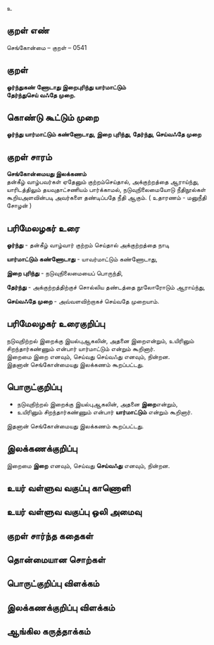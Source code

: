 உ

## குறள் எண் 

செங்கோன்மை  – குறள் – 0541  

## குறள் 

**ஓர்ந்துகண் ணோடாது இறைபுரிந்து யார்மாட்டும்  
தேர்ந்துசெய் வஃதே முறை.**

## கொண்டு கூட்டும் முறை

**ஓர்ந்து யார்மாட்டும் கண்ணோடாது, இறை புரிந்து, தேர்ந்து, செய்வஃதே முறை**  

## குறள் சாரம் 

**செங்கோன்மையது இலக்கணம்**  
தன்கீழ் வாழ்பவர்கள் ஏதேனும் குற்றம்செய்தால், அக்குற்றத்தை ஆராய்ந்து, யாரிடத்திலும் தயவுதாட்சணியம் பார்க்காமல்,  நடுவுநிலைமையோடு நீதிநூல்கள் கூறியஅளவின்படி அவர்களை தண்டிப்பதே நீதி ஆகும். ( உதாரணம் - மனுநீதி சோழன் ) 

## பரிமேலழகர் உரை

**ஓர்ந்து** - தன்கீழ் வாழ்வார் குற்றம் செய்தால் அக்குற்றத்தை நாடி  

**யார்மாட்டும் கண்ணோடாது** - யாவர்மாட்டும் கண்ணோடாது,  

**இறை புரிந்து** - நடுவுநிலைமையைப் பொருந்தி,  

**தேர்ந்து** - அக்குற்றத்திற்குச் சொல்லிய தண்டத்தை நூலோரோடும் ஆராய்ந்து,  

**செய்வஃதே முறை** - அவ்வளவிற்றாகச் செய்வதே முறையாம்.  


## பரிமேலழகர் உரைகுறிப்பு   

நடுவுநிற்றல் இறைக்கு இயல்புஆகலின், அதனை இறைஎன்றும், உயிரினும் சிறந்தார்கண்ணும் என்பார் யார்மாட்டும் என்றும் கூறினார்.  
இறைமை இறை எனவும், செய்வது செய்வஃது எனவும், நின்றன.  
இதனான் செங்கோன்மையது இலக்கணம் கூறப்பட்டது.    

## பொருட்குறிப்பு 

* நடுவுநிற்றல் இறைக்கு இயல்புஆகலின், அதனை **இறை**என்றும்,  
* உயிரினும் சிறந்தார்கண்ணும் என்பார் **யார்மாட்டும்** என்றும் கூறினார்.  

இதனான் செங்கோன்மையது இலக்கணம் கூறப்பட்டது.   

## இலக்கணக்குறிப்பு  

இறைமை **இறை** எனவும், செய்வது **செய்வஃது** எனவும், நின்றன.    

## உயர் வள்ளுவ வகுப்பு காணொளி


## உயர் வள்ளுவ வகுப்பு ஒலி அமைவு 

 
## குறள் சார்ந்த கதைகள் 


## தொன்மையான சொற்கள்


## பொருட்குறிப்பு விளக்கம்


## இலக்கணக்குறிப்பு விளக்கம்


## ஆங்கில கருத்தாக்கம் 


